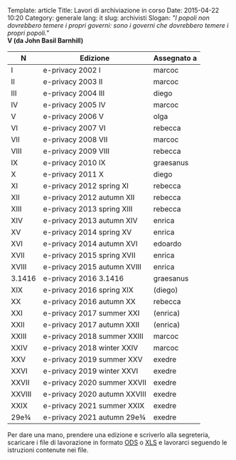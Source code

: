 Template: article
Title: Lavori di archiviazione in corso
Date: 2015-04-22 10:20
Category: generale
lang: it
slug: archivisti
Slogan: <i>"I popoli non dovrebbero temere i propri governi: sono i governi che dovrebbero temere i propri popoli."</i><br/><b>V (da John Basil Barnhill)</b>



| N      | Edizione                     | Assegnato a |
|--------|------------------------------|-------------|
| I      | e-privacy 2002 I             | marcoc      |
| II     | e-privacy 2003 II            | marcoc      |
| III    | e-privacy 2004 III           | diego       |
| IV     | e-privacy 2005 IV            | marcoc      |
| V      | e-privacy 2006 V             | olga        |
| VI     | e-privacy 2007 VI            | rebecca     |
| VII    | e-privacy 2008 VII           | marcoc      |
| VIII   | e-privacy 2009 VIII          | rebecca     |
| IX     | e-privacy 2010 IX            | graesanus   |
| X      | e-privacy 2011 X             | diego       |
| XI     | e-privacy 2012 spring XI     | rebecca     |
| XII    | e-privacy 2012 autumn XII    | rebecca     |
| XIII   | e-privacy 2013 spring XIII   | rebecca     |
| XIV    | e-privacy 2013 autumn XIV    | enrica      |
| XV     | e-privacy 2014 spring XV     | enrica      |
| XVI    | e-privacy 2014 autumn XVI    | edoardo     |
| XVII   | e-privacy 2015 spring XVII   | enrica      | 
| XVIII  | e-privacy 2015 autumn XVIII  | enrica      | 
| 3.1416 | e-privacy 2016 3.1416        | graesanus   | 
| XIX    | e-privacy 2016 spring XIX    |(diego)      |
| XX     | e-privacy 2016 autumn XX     | rebecca     |
| XXI    | e-privacy 2017 summer XXI    |(enrica)     |
| XXII   | e-privacy 2017 autumn XXII   |(enrica)     |
| XXIII  | e-privacy 2018 summer XXIII  | marcoc      |
| XXIV   | e-privacy 2018 winter XXIV   | marcoc      |
| XXV    | e-privacy 2019 summer XXV    | exedre      |
| XXVI   | e-privacy 2019 winter XXVI   | exedre      |
| XXVII  | e-privacy 2020 summer XXVII  | exedre      |
| XXVIII | e-privacy 2020 autumn XXVIII | exedre      |
| XXIX   | e-privacy 2021 summer XXIX   | exedre      |
| 29e¾   | e-privacy 2021 autumn 29e¾   | exedre      |

Per dare una mano, prendere una edizione e scriverlo alla segreteria, scaricare i file di lavorazione in formato [ODS](images/PWS-YYYYS.ods) o [XLS](images/PWS-YYYYS.xls) e lavorarci seguendo le istruzioni contenute nei file.
